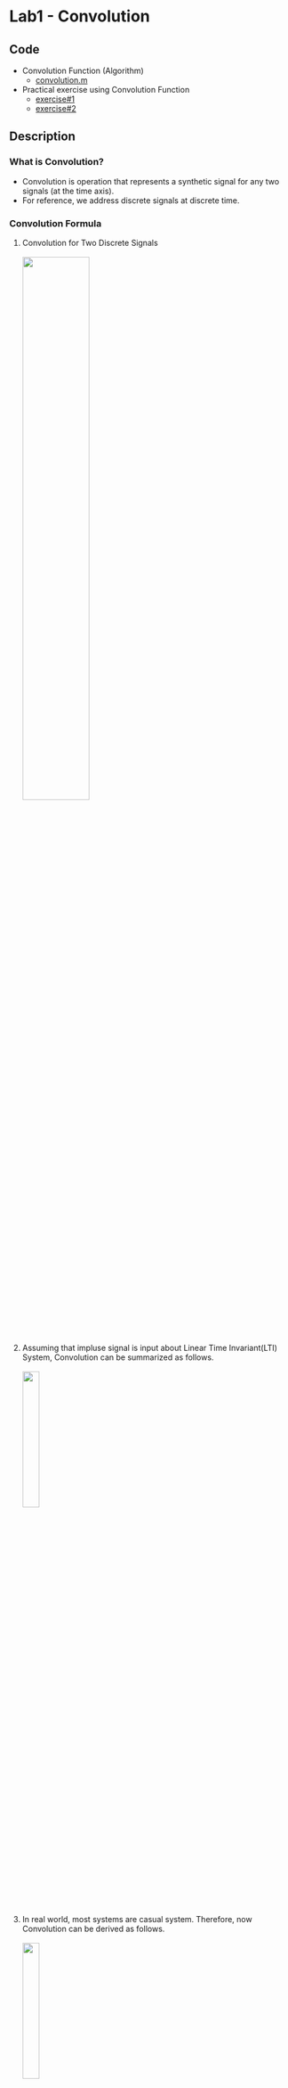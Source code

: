 # **Lab1 - Convolution**
## **Code**
* Convolution Function (Algorithm)
  * [convolution.m](https://github.com/KeunJuSong/Embedded-Signal-Processing-with-MATLAB/blob/master/ESP_Lab1_convolution/convolution.m)
* Practical exercise using Convolution Function
  * [exercise#1](https://github.com/KeunJuSong/Embedded-Signal-Processing-with-MATLAB/blob/master/ESP_Lab1_convolution/conv.m)
  * [exercise#2](https://github.com/KeunJuSong/Embedded-Signal-Processing-with-MATLAB/blob/master/ESP_Lab1_convolution/convolution_lab323.m)
## **Description**
### **What is Convolution?**
* Convolution is operation that represents a synthetic signal for any two signals (at the time axis).
* For reference, we address discrete signals at discrete time. 
### **Convolution Formula**
1. Convolution for Two Discrete Signals</br></br>
<img src="https://user-images.githubusercontent.com/48046183/104319439-3584a080-5524-11eb-9d8e-ca77f1bf9b3b.png" width="50%"></br>
2. Assuming that impluse signal is input about Linear Time Invariant(LTI) System, Convolution can be summarized as follows.</br></br>
<img src="https://user-images.githubusercontent.com/48046183/104320043-23efc880-5525-11eb-9f27-a82edd507579.png" width="25%"></br>
3. In real world, most systems are casual system. Therefore, now Convolution can be derived as follows.</br></br>
<img src="https://user-images.githubusercontent.com/48046183/104321086-7f6e8600-5526-11eb-9709-713003e8b07b.png" width="25%"></br>

### **Convolution Operation**
* **Sliding Method**</br>
  * Sliding Method can explain very well about convolution operation based on **Convolution Formula-3**
  * I used Sliding Method algorithm to implement Convolution in MATLAB. (See **[Sliding Method Algorithm code](https://github.com/KeunJuSong/Embedded-Signal-Processing-with-MATLAB/blob/master/ESP_Lab1_convolution/convolution.m)**)</br></br>
* Example
  ```
  h[n] = [0, 3, 2, 1, 0], n = -1, 0, 1, 2, 3
  x[n] = [0, -1, 0, 1, 2, 0], n = -2, -1, 0, 1, 2, 3 
  h[n] * x[n] = ? 
  ````
  * Sliding Method</br></br>
  <img src="https://user-images.githubusercontent.com/48046183/104326862-8e0c6b80-552d-11eb-9078-1864ececf29d.png" width="70%">

### **Convolution Property**
* **Commutative Property**</br></br>
<img src="https://user-images.githubusercontent.com/48046183/104327815-85686500-552e-11eb-8067-4dbd0e89cf9e.png" width="25%"></br>
  * In physical situation, this means that when two systems are in dependent connection, the result doesn't change even if switching the order of connection.</br></br> 
* **Associative property**</br></br>
<img src="https://user-images.githubusercontent.com/48046183/104328509-3a028680-552f-11eb-96d7-5ba2fc62624b.png" width="40%"></br>
  * In physical situation, this means that when two systems are in dependent connection, convolutional result of two systems can be replaced with result of one system.</br></br>  
* **Distributive property**</br></br>
<img src="https://user-images.githubusercontent.com/48046183/104328569-4be42980-552f-11eb-9742-cb35b13c5862.png" width="40%"></br>
  * In physical situation, this means that when two systems are in parallel connection, convolutional operation each of system can be replaced with one system.</br></br>
  
* **Shifting**</br></br>
<img src="https://user-images.githubusercontent.com/48046183/104328659-61f1ea00-552f-11eb-8dc0-17dd4eeeceaa.png" width="30%"></br>
  * In physical situation, this means that when doing time-shifting by 'n0' about input signal, same time-shifting by 'n0' occur about output signal.</br></br>
  
